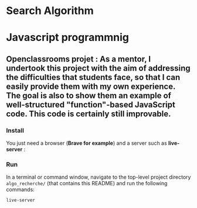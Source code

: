 # Search Algorithm
# Javascript programmnig
## Openclassrooms projet : As a mentor, I undertook this project with the aim of addressing the difficulties that students face, so that I can easily provide them with my own experience. The goal is also to show them an example of well-structured "function"-based JavaScript code. This code is certainly still improvable.

### Install

You just need a browser (**Brave for example**) and a server such as **live-server** :

 

### Run

In a terminal or command window, navigate to the top-level project directory `algo_recherche/` (that contains this README) and run  the following commands:

```bash
live-server
```  
